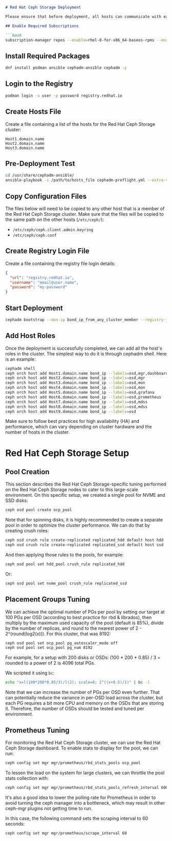 
```markdown
# Red Hat Ceph Storage Deployment

Please ensure that before deployment, all hosts can communicate with each other via SSH seamlessly, without requiring manual password entry or key approval.

## Enable Required Subscriptions

```bash
subscription-manager repos --enable=rhel-8-for-x86_64-baseos-rpms --enable=ansible-2.9-for-rhel-8-x86_64-rpms --enable=rhceph-5-tools-for-rhel-8-x86_64-rpms --enable rhel-8-for-x86_64-appstream-rpms
```

## Install Required Packages

```bash
dnf install podman ansible cephadm-ansible cephadm -y
```

## Login to the Registry

```bash
podman login -u user -p password registry.redhat.io
```

## Create Hosts File

Create a file containing a list of the hosts for the Red Hat Ceph Storage cluster:

```plaintext
Host1.domain.name
Host2.domain.name
Host3.domain.name
```

## Pre-Deployment Test

```bash
cd /usr/share/cephadm-ansible/
ansible-playbook -i /path/to/hosts_file cephadm-preflight.yml --extra-vars "ceph_origin=rhcs"
```

## Copy Configuration Files

The files below will need to be copied to any other host that is a member of the Red Hat Ceph Storage cluster. Make sure that the files will be copied to the same path on the other hosts (`/etc/ceph/`):

- `/etc/ceph/ceph.client.admin.keyring`
- `/etc/ceph/ceph.conf`

## Create Registry Login File

Create a file containing the registry file login details:

```json
{
  "url": "registry.redhat.io",
  "username": "email@user.name",
  "password": "my-password"
}
```

## Start Deployment

```bash
cephadm bootstrap --mon-ip bond_ip_from_any_cluster_member --registry-json /etc/ceph/ceph_login_details_file --allow-fqdn-hostname --yes-i-know --cluster-network bond_subnet_mask # e.g 192.168.0.0/16
```

## Add Host Roles

Once the deployment is successfully completed, we can add all the host's roles in the cluster. The simplest way to do it is through cephadm shell. Here is an example:

```bash
cephadm shell
ceph orch host add Host1.domain.name bond_ip --labels=osd,mgr,dashboard
ceph orch host add Host2.domain.name bond_ip --labels=osd,mgr
ceph orch host add Host3.domain.name bond_ip --labels=osd,mon
ceph orch host add Host4.domain.name bond_ip --labels=osd,mon
ceph orch host add Host5.domain.name bond_ip --labels=osd,grafana
ceph orch host add Host6.domain.name bond_ip --labels=osd,prometheus
ceph orch host add Host7.domain.name bond_ip --labels=osd,mdss
ceph orch host add Host8.domain.name bond_ip --labels=osd,mdss
ceph orch host add Host9.domain.name bond_ip --labels=osd
```

Make sure to follow best practices for high availability (HA) and performance, which can vary depending on cluster hardware and the number of hosts in the cluster.

# Red Hat Ceph Storage Setup

## Pool Creation

This section describes the Red Hat Ceph Storage-specific tuning performed on the Red Hat Ceph Storage nodes to cater to this large-scale environment. On this specific setup, we created a single pool for NVME and SSD disks:

```bash
ceph osd pool create ocp_pool
```

Note that for spinning disks, it is highly recommended to create a separate pool in order to optimize the cluster performance. We can do that by creating crush roles:

```bash
ceph osd crush rule create-replicated replicated_hdd default host hdd
ceph osd crush rule create-replicated replicated_ssd default host ssd
```

And then applying those rules to the pools, for example:

```bash
ceph osd pool set hdd_pool crush_rule replicated_hdd
```

Or:

```bash
ceph osd pool set nvme_pool crush_rule replicated_ssd
```

## Placement Groups Tuning

We can achieve the optimal number of PGs per pool by setting our target at 100 PGs per OSD (according to best practice for rbd & librados), then multiply by the maximum used capacity of the pool (default is 85%), divide by the number of replicas, and round to the nearest power of 2 - 2^(round(log2(x))). For this cluster, that was 8192:

```bash
ceph osd pool set ocp_pool pg_autoscaler_mode off
ceph osd pool set ocp_pool pg_num 8192
```

For example, for a setup with 200 disks or OSDs:
(100 * 200 * 0.85) / 3 = rounded to a power of 2 is 4096 total PGs.

We scripted it using `bc`:

```bash
echo "x=l(100*200*0.85/3)/l(2); scale=0; 2^((x+0.5)/1)" | bc -l
```

Note that we can increase the number of PGs per OSD even further. That can potentially reduce the variance in per-OSD load across the cluster, but each PG requires a bit more CPU and memory on the OSDs that are storing it. Therefore, the number of OSDs should be tested and tuned per environment.

## Prometheus Tuning

For monitoring the Red Hat Ceph Storage cluster, we can use the Red Hat Ceph Storage dashboard. To enable stats to display for the pool, we can run:

```bash
ceph config set mgr mgr/prometheus/rbd_stats_pools ocp_pool
```

To lessen the load on the system for large clusters, we can throttle the pool stats collection with:

```bash
ceph config set mgr mgr/prometheus/rbd_stats_pools_refresh_interval 600
```

It's also a good idea to lower the polling rate for Prometheus in order to avoid turning the ceph manager into a bottleneck, which may result in other ceph-mgr plugins not getting time to run.

In this case, the following command sets the scraping interval to 60 seconds:

```bash
ceph config set mgr mgr/prometheus/scrape_interval 60
```

